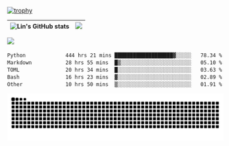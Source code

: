 [![trophy](https://github-profile-trophy.vercel.app/?username=ocss884&column=7)](https://github.com/ocss884)

| ![Lin's GitHub stats](https://github-readme-stats.vercel.app/api?username=ocss884&show_icons=true&hide_border=True&count_private=true) | ![](https://github-readme-streak-stats.herokuapp.com?user=ocss884&hide_border=true&date_format=M%20j%5B%2C%20Y%5D&ring=7EDDCF&fire=7EDDCF") |
| ------------------------------------------------------------ | ------------------------------------------------------------ |

![](https://komarev.com/ghpvc/?username=ocss884&color=brightgreen)

<!--START_SECTION:waka-->

```txt
Python             444 hrs 21 mins ███████████████████▓░░░░░   78.34 %
Markdown           28 hrs 55 mins  █▒░░░░░░░░░░░░░░░░░░░░░░░   05.10 %
TOML               20 hrs 34 mins  █░░░░░░░░░░░░░░░░░░░░░░░░   03.63 %
Bash               16 hrs 23 mins  ▓░░░░░░░░░░░░░░░░░░░░░░░░   02.89 %
Other              10 hrs 50 mins  ▒░░░░░░░░░░░░░░░░░░░░░░░░   01.91 %
```

<!--END_SECTION:waka-->

<p align="center">
   <img src="https://github.com/ocss884/ocss884/blob/output/github-snake.svg" alt="snake">
</p>
